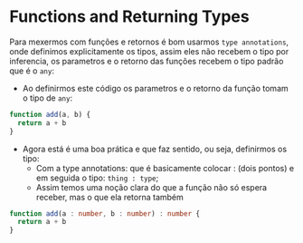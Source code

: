 # Functions and Returning Types

Para mexermos com funções e retornos é bom usarmos `type annotations`, onde definimos explicitamente os tipos, assim eles não recebem o tipo por inferencia, os parametros e o retorno das funções recebem o tipo padrão que é o `any`:
- Ao definirmos este código os parametros e o retorno da função tomam o tipo de `any`:
```typescript
function add(a, b) {
  return a + b
}
```
- Agora está é uma boa prática e que faz sentido, ou seja, definirmos os tipo:
  - Com a type annotations: que é basicamente colocar : (dois pontos) e em seguida o tipo: `thing : type`; 
  - Assim temos uma noção clara do que a função não só espera receber, mas o que ela retorna também
```typescript
function add(a : number, b : number) : number {
  return a + b 
}
```